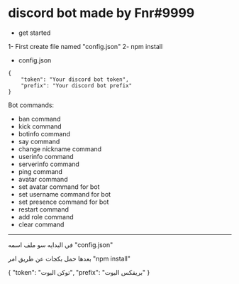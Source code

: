 # discord bot made by Fnr#9999

- get started

1- First create file named "config.json"
2- npm install

- config.json
```
{
    "token": "Your discord bot token",
    "prefix": "Your discord bot prefix"
}
```

Bot commands:
- ban command
- kick command
- botinfo command
- say command
- change nickname command
- userinfo command
- serverinfo command
- ping command
- avatar command
- set avatar command for bot
- set username command for bot
- set presence command for bot
- restart command
- add role command
- clear command



---------------------------------------------------------------


في البدايه سو ملف اسمه "config.json"

بعدها حمل بكجات عن طريق امر "npm install"

{
    "token": "توكن البوت",
    "prefix": "بريفكس البوت"
}
